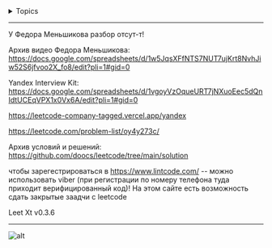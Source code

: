 <details>  
<summary>  Topics </summary>

<details>  
<summary> Binary search </summary>
        https://github.com/SkosMartren/leetcode_com/tree/main/4.%20Median%20of%20Two%20Sorted%20Arrays       
    https://github.com/SkosMartren/leetcode_com/tree/main/74.%20Search%20a%202D%20Matrix
    https://github.com/SkosMartren/leetcode_com/tree/main/658.%20Find%20K%20Closest%20Elements
    https://github.com/SkosMartren/leetcode_com/tree/main/704.%20Binary%20Search
        <details> 
        <summary> Bitonic sequence </summary>
            https://www.geeksforgeeks.org/bitonic-sort/
            https://en.wikipedia.org/wiki/Bitonic_sorter
            https://neerc.ifmo.ru/wiki/index.php?title=%D0%A1%D0%B5%D1%82%D1%8C_%D0%91%D0%B5%D1%82%D1%87%D0%B5%D1%80%D0%B0
            https://github.com/SkosMartren/leetcode_com/tree/main/153.%20Find%20Minimum%20in%20Rotated%20Sorted%20Array
            https://github.com/SkosMartren/leetcode_com/tree/main/33.%20Search%20in%20Rotated%20Sorted%20Array
            https://leetcode.com/problems/search-in-rotated-sorted-array-ii/description/
            https://leetcode.com/problems/check-if-array-is-sorted-and-rotated/description/
        </details>
</details>

<details>  
<summary> Bitwise operator </summary>
    https://github.com/SkosMartren/leetcode_com/tree/main/136.%20Single%20Number
    https://github.com/SkosMartren/leetcode_com/tree/main/137.%20Single%20Number%20II    
    https://github.com/SkosMartren/leetcode_com/tree/main/268.%20Missing%20Number
</details>


<details>  
<summary> Design </summary>        
    https://github.com/SkosMartren/leetcode_com/tree/main/2241.%20Design%20an%20ATM%20Machine  <br>
    ---------------------------------------------------------------------------------------------------         
    https://github.com/SkosMartren/leetcode_com/tree/main/362.%20Design%20Hit%20Counter -- queue
    https://github.com/SkosMartren/leetcode_com/tree/main/933.%20Number%20of%20Recent%20Calls -- queue   
        <details>  
        <summary> Data Strucut </summary>    
            https://github.com/SkosMartren/leetcode_com/tree/main/155.%20Min%20Stack -- stack + struct Pair { int Val; int Min;};
            https://github.com/SkosMartren/leetcode_com/tree/main/232.%20Implement%20Queue%20using%20Stacks -- stack + stack 
                <details>  
                <summary> List + mapping (такая связка используется для быстрого удаления из середины по итератору) </summary>    
                    https://github.com/SkosMartren/leetcode_com/tree/main/716.%20Max%20Stack -- order_mapping : key -> vector list::iterator
                    https://github.com/SkosMartren/leetcode_com/tree/main/146.%20LRU%20Cache -- unorder_mapping : key -> list::iterator
                    https://github.com/SkosMartren/leetcode_com/tree/main/960%20%C2%B7%20First%20Unique%20Number%20in%20Data%20Stream%20II -- unorder_mapping                       
                </details>
        </details>
</details>


<details>  
<summary> Dynamic programming </summary>    
    https://github.com/SkosMartren/leetcode_com/tree/main/53.%20Maximum%20Subarray    
</details>


<details>  
<summary> DFS / BFS / DSU </summary>    
    https://github.com/SkosMartren/leetcode_com/tree/main/200.%20Number%20of%20Islands      
</details>


<details>  
<summary> Greedy </summary>    
    https://github.com/SkosMartren/leetcode_com/tree/main/12.%20Integer%20to%20Roman
    https://github.com/SkosMartren/leetcode_com/tree/main/121.%20Best%20Time%20to%20Buy%20and%20Sell%20Stock
    https://github.com/SkosMartren/leetcode_com/tree/main/135.%20Candy
    https://github.com/SkosMartren/leetcode_com/tree/main/763.%20Partition%20Labels + Two ptr
    https://github.com/SkosMartren/leetcode_com/tree/main/849.%20Maximize%20Distance%20to%20Closest%20Person
</details>

<details>  
<summary> Hash table </summary>    
    https://neerc.ifmo.ru/wiki/index.php?title=%D0%A0%D0%B0%D0%B7%D1%80%D0%B5%D1%88%D0%B5%D0%BD%D0%B8%D0%B5_%D0%BA%D0%BE%D0%BB%D0%BB%D0%B8%D0%B7%D0%B8%D0%B9 -- Разрешение коллизий  <br>
    https://github.com/SkosMartren/leetcode_com/tree/main/350.%20Intersection%20of%20Two%20Arrays%20II -- тут есть конспект об устройстве и ссылка на лекцию / Доказательство невыгодности использования unordered_map в некоторых задачах <br>
    https://github.com/SkosMartren/leetcode_com/tree/main/1.%20Two%20Sum -- использование хеш-таблицы <br>
    https://github.com/SkosMartren/leetcode_com/tree/main/356.%20Line%20Reflection -- перегрузка хеш-функции
    https://github.com/SkosMartren/leetcode_com/tree/main/380.%20Insert%20Delete%20GetRandom%20O(1)
</details>

<details>  
<summary> List </summary>
    https://leetcode.com/problems/add-two-numbers/solutions/1340/a-summary-about-how-to-solve-linked-list-problem-c/ <br>
    https://github.com/SkosMartren/leetcode_com/tree/main/2.%20Add%20Two%20Numbers  -- iter <br>
    https://github.com/SkosMartren/leetcode_com/tree/main/19.%20Remove%20Nth%20Node%20From%20End%20of%20List -- iter  
    https://github.com/SkosMartren/leetcode_com/tree/main/206.%20Reverse%20Linked%20List -- iter <br>
    ---------------------------------------------------------------------------------------------------          
    https://github.com/SkosMartren/leetcode_com/tree/main/21.%20Merge%20Two%20Sorted%20Lists -- rec
    https://github.com/SkosMartren/leetcode_com/tree/main/23.%20Merge%20k%20Sorted%20Lists -- rec    
        <br>
        <details>  
        <summary> cycle Floyd's == slow & fast ptr</summary>    
            https://www.geeksforgeeks.org/floyds-cycle-finding-algorithm/
            https://github.com/SkosMartren/leetcode_com/tree/main/234.%20Palindrome%20Linked%20List
            https://github.com/SkosMartren/leetcode_com/tree/main/141.%20Linked%20List%20Cycle
        </details>
</details>



<details>  
<summary> math </summary>
        https://github.com/SkosMartren/leetcode_com/tree/main/2.%20Add%20Two%20Numbers                
        https://github.com/SkosMartren/leetcode_com/tree/main/43.%20Multiply%20Strings        
        https://github.com/SkosMartren/leetcode_com/tree/main/205.%20Isomorphic%20Strings
        https://github.com/SkosMartren/leetcode_com/tree/main/279.%20Perfect%20Squares        
        https://github.com/SkosMartren/leetcode_com/tree/main/415.%20Add%20Strings
        https://github.com/SkosMartren/leetcode_com/tree/main/470.%20Implement%20Rand10()%20Using%20Rand7()
        https://github.com/SkosMartren/leetcode_com/tree/main/1041.%20Robot%20Bounded%20In%20Circle -- passes one + end check side != north <br>
    ---------------------------------------------------------------------------------------------------    
        https://github.com/SkosMartren/leetcode_com/tree/main/12.%20Integer%20to%20Roman
        https://github.com/SkosMartren/leetcode_com/tree/main/13.%20Roman%20to%20Integer
</details>


<details>  
<summary> operations on sets </summary>
        https://github.com/SkosMartren/leetcode_com/tree/main/349.%20Intersection%20of%20Two%20Arrays -- return unique intersection 
        https://github.com/SkosMartren/leetcode_com/tree/main/350.%20Intersection%20of%20Two%20Arrays%20II -- return all val intersection  
        https://github.com/SkosMartren/leetcode_com/tree/main/2215.%20Find%20the%20Difference%20of%20Two%20Arrays -- return unique difference <br>
        Для всех 3 задач характерно утверждение:  <br>
        - unique можно реализовать своими руками: 26  Remove Duplicates from Sorted Array  <br>
        - sort + comparison ptr on greater less equiv  <br>
        - в случае нежелания сортировки можно решить через Hash table <br>
                <details>  
                <summary> Intervals </summary>
                        https://github.com/SkosMartren/leetcode_com/tree/main/986.%20Interval%20List%20Intersections
                        https://github.com/SkosMartren/leetcode_com/tree/main/56.%20Merge%20Intervals
                </details>
</details>


<details>  
<summary> passes one / two  </summary>
        https://github.com/SkosMartren/leetcode_com/tree/main/71.%20Simplify%20Path
        https://github.com/SkosMartren/leetcode_com/tree/main/238.%20Product%20of%20Array%20Except%20Self
        https://github.com/SkosMartren/leetcode_com/tree/main/1450.%20Number%20of%20Students%20Doing%20Homework%20at%20a%20Given%20Time
</details>


<details>  
<summary> prefix sum </summary>    
        https://github.com/SkosMartren/leetcode_com/tree/main/523.%20Continuous%20Subarray%20Sum
        https://github.com/SkosMartren/leetcode_com/tree/main/974.%20Subarray%20Sums%20Divisible%20by%20K
        https://github.com/SkosMartren/leetcode_com/tree/main/560.%20Subarray%20Sum%20Equals%20K  
</details>


<details>  
<summary> recursive </summary>    
    https://github.com/SkosMartren/leetcode_com/tree/main/22.%20Generate%20Parentheses + string_stack
    https://github.com/SkosMartren/leetcode_com/tree/main/341.%20Flatten%20Nested%20List%20Iterator + queue
    https://github.com/SkosMartren/leetcode_com/tree/main/301.%20Remove%20Invalid%20Parentheses
</details>


<details>  
<summary>  Sorted  </summary>        
        <details>                
        <summary> Merge   </summary>
            https://github.com/SkosMartren/leetcode_com/tree/main/617.%20Merge%20Two%20Binary%20Trees -- PreOrder
            https://github.com/SkosMartren/leetcode_com/tree/main/56.%20Merge%20Intervals -- iter 
            https://github.com/SkosMartren/leetcode_com/tree/main/88.%20Merge%20Sorted%20Array -- iter   <br>
            ---------------------------------------------------------------------------------------------------          
            https://github.com/SkosMartren/leetcode_com/tree/main/21.%20Merge%20Two%20Sorted%20Lists -- rec
            https://github.com/SkosMartren/leetcode_com/tree/main/23.%20Merge%20k%20Sorted%20Lists -- rec                
        </details>
        <br>
        <details>  
        <summary> counting  </summary>   
                https://github.com/SkosMartren/leetcode_com/tree/main/49.%20Group%20Anagrams
                https://github.com/SkosMartren/leetcode_com/tree/main/242.%20Valid%20Anagram
                https://github.com/SkosMartren/leetcode_com/tree/main/387.%20First%20Unique%20Character%20in%20a%20String + Sliding Window
                https://github.com/SkosMartren/leetcode_com/tree/main/347.%20Top%20K%20Frequent%20Elements + nth_element + Hash table              
                https://github.com/SkosMartren/leetcode_com/tree/main/692.%20Top%20K%20Frequent%20Words + partial_sort + Hash table
        </details>
</details>


<details>  
<summary> Sliding Window </summary>
    https://github.com/SkosMartren/leetcode_com/tree/main/3.%20Longest%20Substring%20Without%20Repeating%20Characters    
    https://github.com/SkosMartren/leetcode_com/tree/main/239.%20Sliding%20Window%20Maximum
    https://github.com/SkosMartren/leetcode_com/tree/main/424.%20Longest%20Repeating%20Character%20Replacement
    https://github.com/SkosMartren/leetcode_com/tree/main/2657.%20Find%20the%20Prefix%20Common%20Array%20of%20Two%20Arrays <br>
    ---------------------------------------------------------------------------------------------------          
    https://github.com/SkosMartren/leetcode_com/tree/main/159.%20Longest%20Substring%20with%20At%20Most%20Two%20Distinct%20Characters
    https://github.com/SkosMartren/leetcode_com/tree/main/340.%20Longest%20Substring%20with%20At%20Most%20K%20Distinct%20Characters        
        <details>  
        <summary> Anagramma </summary>
                https://github.com/SkosMartren/leetcode_com/tree/main/76.%20Minimum%20Window%20Substring
                https://github.com/SkosMartren/leetcode_com/tree/main/438.%20Find%20All%20Anagrams%20in%20a%20String
                https://github.com/SkosMartren/leetcode_com/tree/main/567.%20Permutation%20in%20String
        </details>
</details>

<details>  
<summary> Stack </summary>
    https://github.com/SkosMartren/leetcode_com/tree/main/20.%20Valid%20Parentheses
    https://github.com/SkosMartren/leetcode_com/tree/main/150.%20Evaluate%20Reverse%20Polish%20Notation
</details>



<details>  
<summary> tree </summary>
        <details>  
        <summary> LCA </summary>
        https://github.com/SkosMartren/leetcode_com/tree/main/235.%20Lowest%20Common%20Ancestor%20of%20a%20Binary%20Search%20Tree -- Iter <br>
        https://github.com/SkosMartren/leetcode_com/tree/main/236.%20Lowest%20Common%20Ancestor%20of%20a%20Binary%20Tree -- PreOrder + PostOrder <br>                    
        </details>
        <br>
        <details>  
        <summary> BST </summary>
            https://github.com/SkosMartren/leetcode_com/tree/main/700.%20Search%20in%20a%20Binary%20Search%20Tree -- Iter
            https://github.com/SkosMartren/leetcode_com/tree/main/449.%20Serialize%20and%20Deserialize%20BST
            https://github.com/SkosMartren/leetcode_com/tree/main/1008.%20Construct%20Binary%20Search%20Tree%20from%20Preorder%20Traversal
            https://github.com/SkosMartren/leetcode_com/tree/main/98.%20Validate%20Binary%20Search%20Tree -- InOrder
        </details>
        <br>
        <details>  
        <summary> BT </summary>    
            https://github.com/SkosMartren/leetcode_com/tree/main/105.%20Construct%20Binary%20Tree%20from%20Preorder%20and%20Inorder%20Traversal -- тут есть хорошая картинка
                <br>
                https://github.com/SkosMartren/leetcode_com/tree/main/124.%20Binary%20Tree%20Maximum%20Path%20Sum -- PostOrder <br>
                https://github.com/SkosMartren/leetcode_com/tree/main/404.%20Sum%20of%20Left%20Leaves -- AnyOrder    <br>
                ---------------------------------------------------------------------------------------------------                 
                https://github.com/SkosMartren/leetcode_com/tree/main/100.%20Same%20Tree -- PreOrder
                https://github.com/SkosMartren/leetcode_com/tree/main/101.%20Symmetric%20Tree -- PreOrder   <br>
                --------------------------------------------------------------------------------------------------- 
                https://github.com/SkosMartren/leetcode_com/tree/main/104.%20Maximum%20Depth%20of%20Binary%20Tree -- AnyOrder <br>   
                https://github.com/SkosMartren/leetcode_com/tree/main/103.%20Binary%20Tree%20Zigzag%20Level%20Order%20Traversal -- PreOrder
                https://github.com/SkosMartren/leetcode_com/tree/main/110.%20Balanced%20Binary%20Tree -- PostOrder <br>
                https://github.com/SkosMartren/leetcode_com/tree/main/543.%20Diameter%20of%20Binary%20Tree -- PostOrder 
        </details>
</details>


<details>  
<summary> Two pointer </summary>        
    https://github.com/SkosMartren/leetcode_com/tree/main/5.%20Longest%20Palindromic%20Substring
    https://github.com/SkosMartren/leetcode_com/tree/main/11.%20Container%20With%20Most%20Water  + Greedy  
    https://github.com/SkosMartren/leetcode_com/tree/main/26.%20Remove%20Duplicates%20from%20Sorted%20Array
    https://github.com/SkosMartren/leetcode_com/tree/main/283.%20Move%20Zeroes    
    https://github.com/SkosMartren/leetcode_com/tree/main/42.%20Trapping%20Rain%20Water
    https://github.com/SkosMartren/leetcode_com/tree/main/125.%20Valid%20Palindrome   
    https://github.com/SkosMartren/leetcode_com/tree/main/161.%20One%20Edit%20Distance
    https://github.com/SkosMartren/leetcode_com/tree/main/167.%20Two%20Sum%20II%20-%20Input%20Array%20Is%20Sorted
    https://github.com/SkosMartren/leetcode_com/tree/main/228.%20Summary%20Ranges    
    https://github.com/SkosMartren/leetcode_com/tree/main/344.%20Reverse%20String    
    https://github.com/SkosMartren/leetcode_com/tree/main/392.%20Is%20Subsequence                
    https://github.com/SkosMartren/leetcode_com/tree/main/443.%20String%20Compression
    https://github.com/SkosMartren/leetcode_com/tree/main/557.%20Reverse%20Words%20in%20a%20String%20III
    https://github.com/SkosMartren/leetcode_com/tree/main/581.%20Shortest%20Unsorted%20Continuous%20Subarray <br>
    https://github.com/SkosMartren/leetcode_com/tree/main/680.%20Valid%20Palindrome%20II
    https://github.com/SkosMartren/leetcode_com/tree/main/977.%20Squares%20of%20a%20Sorted%20Array            
    https://github.com/SkosMartren/leetcode_com/tree/main/1446.%20Consecutive%20Characters    <br>
    ---------------------------------------------------------------------------------------------------  
    https://github.com/SkosMartren/leetcode_com/tree/main/1004.%20Max%20Consecutive%20Ones%20III  
    https://github.com/SkosMartren/leetcode_com/tree/main/487.%20Max%20Consecutive%20Ones%20II
    https://github.com/SkosMartren/leetcode_com/tree/main/1493.%20Longest%20Subarray%20of%201's%20After%20Deleting%20One%20Element
</details>


<details>  
<summary> Yandex </summary>    
        - дана доска размера N на N, на ней конь, некоторые клетки запрещены, на них конь не наступает, надо поменить все клетки, достижимые конем <br>
        https://github.com/SkosMartren/leetcode_com/tree/main/960%20%C2%B7%20First%20Unique%20Number%20in%20Data%20Stream%20II List + mapping (такая связка используется для быстрого удаления из середины по итератору)  
        https://github.com/SkosMartren/leetcode_com/tree/main/replace%20char%20on%20string
        https://github.com/SkosMartren/leetcode_com/tree/main/increasing%20and%20decreasing%20sequence
        https://github.com/SkosMartren/leetcode_com/tree/main/the%20product%20of%20two%20extremes
        https://github.com/SkosMartren/leetcode_com/tree/main/Remove%20All%20Occurrences%20of%20a%20Substring%20by%20pattern
        https://github.com/SkosMartren/leetcode_com/tree/main/157.%20Read%20N%20Characters%20Given%20Read4
        https://github.com/SkosMartren/leetcode_com/tree/main/332.%20Reconstruct%20Itinerary  
        https://github.com/SkosMartren/leetcode_com/tree/main/Find%20elements%20in%20first%20sequence%20not%20in%20second%20two%20pointers -- return all val difference  
        https://github.com/SkosMartren/leetcode_com/tree/main/160.%20Intersection%20of%20Two%20Linked%20Lists == https://github.com/SkosMartren/leetcode_com/tree/main/1650.%20Lowest%20Common%20Ancestor%20of%20a%20Binary%20Tree%20III -- Iter  
        https://github.com/SkosMartren/leetcode_com/tree/main/3.%20Longest%20Substring%20Without%20Repeating%20Characters -- дана строка. Вернуть количество всевозможных подстрок, состоящих из уникальных элементов
</details>


<details>  
<summary> Сканирующая прямая </summary>
    не забывай при работе с интервалами про обработку случаев вида: [[a,b], [b,c]]
    https://github.com/SkosMartren/leetcode_com/tree/main/252.%20Meeting%20Rooms
    https://github.com/SkosMartren/leetcode_com/tree/main/253.%20Meeting%20Rooms%20II 
</details>



<details>  
<summary> 2D Matrix </summary>    
    https://github.com/SkosMartren/leetcode_com/tree/main/1572.%20Matrix%20Diagonal%20Sum
</details>

</details>


______

У Федора Меньшикова разбор отсут-т!

Архив видео Федора Меньшикова: https://docs.google.com/spreadsheets/d/1w5JqsXFfNTS7NUT7ujKrt8NvhJiw52S6jfvoo2X_fo8/edit?pli=1#gid=0

Yandex Interview Kit: https://docs.google.com/spreadsheets/d/1vgoyVzOqueURT7jNXuoEec5dQnIdtUCEqVPX1x0Vx6A/edit?pli=1#gid=0

https://leetcode-company-tagged.vercel.app/yandex

https://leetcode.com/problem-list/oy4y273c/

Архив условий и решений: https://github.com/doocs/leetcode/tree/main/solution

чтобы зарегестрироваться в https://www.lintcode.com/ -- можно использовать viber (при регистрации по номеру телефона туда приходит верифицированный код)! На этом сайте есть возможность сдать закрытые заадчи с leetcode

Leet Xt v0.3.6
_________



![ alt](https://github.com/SkosMartren/useful-materials/blob/main/asymptotics_containers.png)

